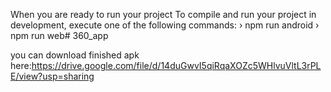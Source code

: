 When you are ready to run your project
To compile and run your project in development, execute one of the following commands:
› npm run android
› npm run web# 360_app

you can download finished apk here:https://drive.google.com/file/d/14duGwvI5qiRqaXOZc5WHlvuVltL3rPLE/view?usp=sharing
